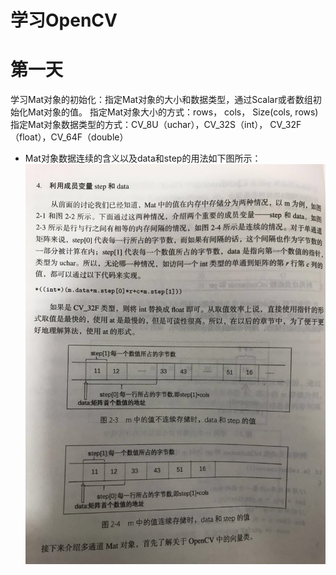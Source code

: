学习OpenCV
======
# 第一天
学习Mat对象的初始化：指定Mat对象的大小和数据类型，通过Scalar或者数组初始化Mat对象的值。
指定Mat对象大小的方式：rows， cols， Size(cols, rows)
指定Mat对象数据类型的方式：CV_8U（uchar），CV_32S（int）， CV_32F（float），CV_64F（double）

* Mat对象数据连续的含义以及data和step的用法如下图所示：<br>
![](https://github.com/Assassintears/OpenCVExer/raw/master/imgs/Mat数据连续性.jpg)  

